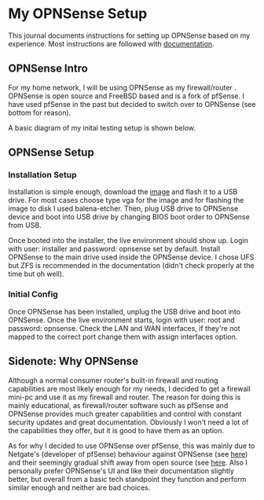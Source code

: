 # My OPNSense Setup

This journal documents instructions for setting up OPNSense based on my experience. Most instructions are followed with [documentation](https://docs.opnsense.org/index.html).

## OPNSense Intro

For my home network, I will be using OPNSense as my firewall/router . OPNSense is open source and FreeBSD based and is a fork of pfSense. I have used pfSense in the past but decided to switch over to OPNSense (see bottom for reason).

A basic diagram of my inital testing setup is shown below.

## OPNSense Setup

### Installation Setup

Installation is simple enough, download the [image](https://opnsense.org/download/) and flash it to a USB drive. For most cases choose type vga for the image and for flashing the image to disk I used balena-etcher. Then, plug USB drive to OPNSense device and boot into USB drive by changing BIOS boot order to OPNSense from USB.

Once booted into the installer, the live environment should show up. Login with user: installer and password: opnsense set by default. Install OPNSense to the main drive used inside the OPNSense device. I chose UFS but ZFS is recommended in the documentation (didn't check properly at the time but oh well).

### Initial Config

Once OPNSense has been installed, unplug the USB drive and boot into OPNSense. Once the live environment starts, login with user: root and password: opnsense. Check the LAN and WAN interfaces, if they're not mapped to the correct port change them with assign interfaces option.

## Sidenote: Why OPNSense

Although a normal consumer router's built-in firewall and routing capabilities are most likely enough for my needs, I decided to get a firewall mini-pc and use it as my firewall and router. The reason for doing this is mainly educational, as firewall/router software such as pfSense and OPNSense provides much greater capabilities and control with constant security updates and great documentation. Obviously I won't need a lot of the capabilities they offer, but it is good to have them as an option.

As for why I decided to use OPNSense over pfSense, this was mainly due to Netgate's (developer of pfSense) behaviour against OPNSense (see [here](https://opnsense.org/opnsense-com/)) and their seemingly gradual shift away from open source (see [here](https://github.com/rapi3/pfsense-is-closed-source). Also I personally prefer OPNSense's UI and like their documentation slightly better, but overall from a basic tech standpoint they function and perform similar enough and neither are bad choices.